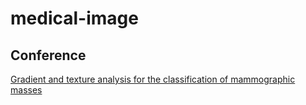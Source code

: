 # medical-image
## Conference 
[Gradient and texture analysis for the classification of mammographic masses](https://ieeexplore.ieee.org/document/887618)